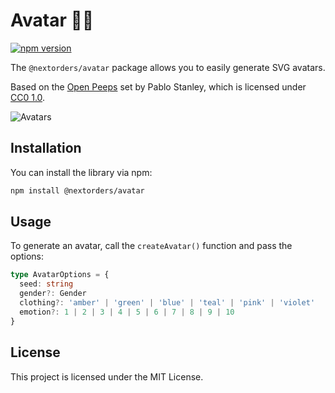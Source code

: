 # Avatar 👩‍🎨

[![npm version](https://badge.fury.io/js/%40nextorders%2Favatar.svg)](https://www.npmjs.com/package/@nextorders/avatar)

The `@nextorders/avatar` package allows you to easily generate SVG avatars.

Based on the [Open Peeps](https://www.openpeeps.com/) set by Pablo Stanley, which is licensed under [CC0 1.0](https://creativecommons.org/publicdomain/zero/1.0/).

![Avatars](https://github.com/user-attachments/assets/b4921fb0-97b9-4ccc-af64-9f81f1ba07a8)

## Installation

You can install the library via npm:

```bash
npm install @nextorders/avatar
```

## Usage

To generate an avatar, call the `createAvatar()` function and pass the options:

```typescript
type AvatarOptions = {
  seed: string
  gender?: Gender
  clothing?: 'amber' | 'green' | 'blue' | 'teal' | 'pink' | 'violet'
  emotion?: 1 | 2 | 3 | 4 | 5 | 6 | 7 | 8 | 9 | 10
}
```

## License

This project is licensed under the MIT License.
